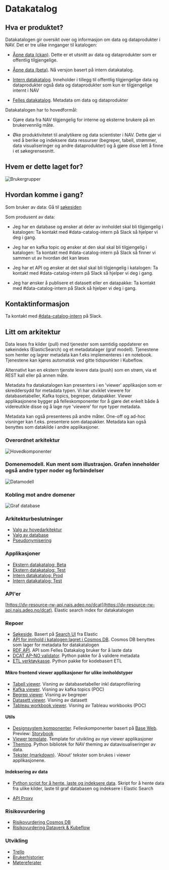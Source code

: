 # Datakatalog


## Hva er produktet?

Datakatalogen gir oversikt over og informasjon om data og dataprodukter i NAV. Det er tre ulike innganger til katalogen:

* [Åpne data (ckan)](https://data.nav.no). Dette er et utsnitt av data og dataprodukter som er offentlig tilgjengelige.
* [Åpne data (beta)](https://dataverk.nav.no). Nå versjon basert på intern datakatalog.

* [Intern datakatalog](https://data.adeo.no). Inneholder i tillegg til offentlig tilgjengelige data og dataprodukter også data og dataprodukter som kun er tilgjengelige internt i NAV

* [Felles datakatalog](https://fellesdatakatalog.digdir.no). Metadata om data og dataprodukter 

Datakatalogen har to hovedformål: 

* Gjøre data fra NAV tilgjengelig for interne og eksterne brukere på en brukervennlig måte. 

* Øke produktivitetet til analytikere og data scientister i NAV. Dette gjør vi ved å berike og indeksere data ressurser (begreper, tabell, strømmer, data visualiseringer og andre dataprodukter) og å gjøre disse lett å finne i et søkegrensesnitt.


## Hvem er dette laget for?

![Brukergrupper](brukergrupper.png)


## Hvordan komme i gang?

Som bruker av data: Gå til [søkesiden](https://data.adeo.no)

Som produsent av data:

* Jeg har en database og ønsker at deler av innholdet skal bli tilgjengelig i katalogen: Ta kontakt med #data-catalog-intern på Slack så hjelper vi deg i gang.

* Jeg har en kafka topic og ønsker at den skal skal bli tilgjengelig i katalogen: Ta kontakt med #data-catalog-intern på Slack så finner vi sammen ut av hvordan det kan løses 

* Jeg har et API og ønsker at det skal skal bli tilgjengelig i katalogen: Ta kontakt med #data-catalog-intern på Slack så hjelper vi deg i gang.

* Jeg har ønsker å publisere et datasett eller en datapakke: Ta kontakt med #data-catalog-intern på Slack så hjelper vi deg i gang.


## Kontaktinformasjon

Ta kontakt med [#data-catalog-intern](https://nav-it.slack.com/archives/CQ9SV9DNE) på Slack.


## Litt om arkitektur

Data leses fra kilder (pull) med tjenester som samtidig oppdaterer en søkeindeks (ElasticSearch) og et metadatalager (graf modell). 
Tjenestene som henter og lagrer metadata kan f.eks implementeres i en notebook. Tjenestene kan kjøres automatisk ved gitte tidspunkter i Kubeflow.

Alternativt kan en ekstern tjenste levere data (push) som en strøm, via et REST kall eller på annen måte.

Metadata fra datakatalogen kan presenters i en 'viewer' applikasjon som er skreddersydd for metadata typen. Vi har utviklet viewere for databasetabeller, Kafka topics, begreper, datapakker. Viewer applikasjonene bygger på felleskomponenter for å gjøre det enkelt både å videreutikle disse og å lage nye 'viewere' for nye typer metadata.

Metadata kan også presenteres på andre måter. One-off og ad-hoc visninger kan f.eks. presentere som datapakker. Metadata kan også benyttes som datakilde i andre applikasjoner.

### Overordnet arkitektur


![Hovedkomponenter](overordnet_arkitektur.png)


### Domenemodell. Kun ment som illustrasjon. Grafen inneholder også andre typer noder og forbindelser


![Datamodell](databasemodell_konseptuell.png)


### Kobling mot andre domener


![Graf database](datakatalog_domene_graf.png)


### Arkitekturbeslutninger

 * [Valg av hovedarkitektur](arkitektur/valg_av_hovedarkitektur.md)
 * [Valg av database](arkitektur/valg_av_database.md)
 * [Pseudonymisering](arkitektur/pseudonymisering.md)


### Applikasjoner

* [Ekstern datakatalog: Beta](https://dataverk.nav.no)
* [Ekstern datakatalog: Test](https://dataverk-q.nav.no)
* [Intern datakatalog: Prod](https://data-search.nais.adeo)
* [Intern datakatalog: Test](https://data-search.nais.preprod.local)

### API'er
  [https://dv-resource-rw-api.nais.adeo.no/dcat](https://dv-resource-rw-api.nais.adeo.no/dcat). Elastic search index for datakatalogen
  
  
### Repoer

* [Søkeside](https://github.com/navikt/data-search). Basert på [Search UI](https://github.com/elastic/search-ui) fra Elastic 
* [API for innhold i katalogen lagret i Cosmos DB](https://github.com/navikt/data-catalog-api). Cosmos DB benyttes som lager for metadata for datakatalogen
* [RDF API](https://github.com/navikt/digdir-api). API som Felles Datakalog bruker for å laste data
* [DCAT AP-NO validator](https://github.com/navikt/data-catalog-dcat-validator). Python pakke for å validere metadata
* [ETL verktøykasse](https://github.com/navikt/dataverk). Python pakke for kodebasert ETL

#### Mikro frontend viewer applikasjoner for ulike innholdstyper

* [Tabell viewer](https://github.com/navikt/data-catalog-table-viewer). Visning av databasetabeller inkl dataprofilering
* [Kafka viewer](https://github.com/navikt/data-catalog-kafka-topic-viewer). Visning av kafka topics (POC)
* [Begrep viewer](https://github.com/navikt/data-catalog-term-viewer). Visning av begreper
* [Datasett viewer](https://github.com/deetly/datapackage-viewer). Visning av datasett
* [Tableau workbook viewer](https://github.com/navikt/data-catalog-tableau-viewer).  Visning av Tableau workbooks (POC)

#### Utils
* [Designsystem komponenter](https://github.com/navikt/data-catalog-components). Felleskomponenter basert på [Base Web](https://baseweb.design). Preview: [Storybook](https://navikt.github.io/data-catalog-components/?path=/story/design-system-intro--page)
* [Viewer template](https://github.com/navikt/data-catalog-api-viewer). Template for utvikling av nye viewer applikasjoner
* [Theming](https://github.com/navikt/dataverk-tools). Python bibliotek for NAV theming av datavisualiseringer av data.
* [Tekster (markdown)](https://github.com/navikt/data-catalog-markdown). 'About' tekster som brukes i viewer applikasjonene.

#### Indeksering av data
  
* [Python script for å hente, laste og indeksere data](https://github.com/navikt/data-catalog-indexers). Skript for å hente data fra ulike kilder, laste til graf databasen og indeksere i Elastic Search

* [API Proxy](https://github.com/navikt/dataverk-proxy)


### Risikovurdering
* [Risikovurdering Cosmos DB](https://apps.powerapps.com/play/f8517640-ea01-46e2-9c09-be6b05013566?ID=268) 
* [Risikovurdering Dataverk & Kubeflow](https://apps.powerapps.com/play/f8517640-ea01-46e2-9c09-be6b05013566?ID=120) 

### Utvikling
* [Trello](https://trello.com/b/kd4dRGH9/data-catalog)
* [Brukerhistorier](stories.md)
* [Møtereferater](https://github.com/navikt/data-catalog-notes)

